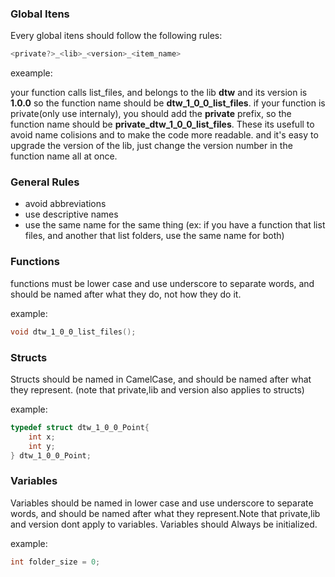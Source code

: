 
### Global Itens 

Every global itens should follow the following rules:

```c
<private?>_<lib>_<version>_<item_name>
```
exeample: 

your function calls list_files, and belongs to the lib  **dtw** and its version is **1.0.0** so the function name should be **dtw_1_0_0_list_files**.
if your function is private(only use internaly), you should add the **private** prefix, so the function name should be **private_dtw_1_0_0_list_files**.
These its usefull to avoid name colisions and to make the code more readable.
and it's easy to upgrade the version of the lib, just change the version number in the function name all at once.

### General Rules
 - avoid abbreviations
 - use descriptive names
 - use the same name for the same thing  (ex: if you have a function that list files, and another that list folders, use the same name for both)

### Functions
functions must be lower case and use underscore to separate words, and should be named after what they do, not how they do it.

example:

```c
void dtw_1_0_0_list_files();
```

### Structs
Structs should be named in CamelCase, and should be named after what they represent.
(note that private,lib and version also applies to structs)

example:

```c
typedef struct dtw_1_0_0_Point{
    int x;
    int y;
} dtw_1_0_0_Point;
```

### Variables
Variables should be named in lower case and use underscore to separate words, and should be named after what they represent.Note that private,lib and version dont apply to variables. Variables should Always be initialized.

example:

```c
int folder_size = 0;
```